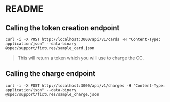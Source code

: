# README

## Calling the token creation endpoint

`curl -i -X POST http://localhost:3000/api/v1/cards -H "Content-Type: application/json" --data-binary @spec/support/fixtures/sample_card.json`

> This will return a token which you will use to charge the CC.

## Calling the charge endpoint

`curl -i -X POST http://localhost:3000/api/v1/charges -H "Content-Type: application/json" --data-binary @spec/support/fixtures/sample_charge.json`
